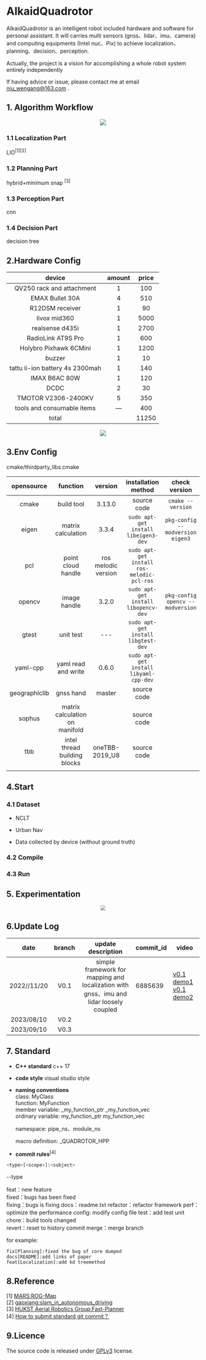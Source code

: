 # AlkaidQuadrotor

AlkaidQuadrotor is  an intelligent robot  included hardware and software for personal assistant. It will carries multi sensors (gnss、lidar、imu、camera)  and computing equipments (Intel nuc、Pix)  to achieve localization、planning、decision、perception. 

Actually, the project is  a vision for accomplishing a whole robot system  entirely independently

If having advice or issue, please contact me at email  niu_wengang@163.com .   



## 1. Algorithm Workflow

<div align=center><img src="./file/pic/framework_software.drawio.svg" style="zoom:100%;" ></div>

### 1.1 Localization Part

LIO<sup>[1]</sup><sup>[2]</sup>

### 1.2 Planning Part
hybrid+minimum snap <sup>[3]</sup>

### 1.3 Perception Part

cnn


### 1.4 Decision Part
decision tree

## 2.Hardware Config

|              device              | amount | price |
| :------: | :--: | :----: |
|    QV250 rack and attachment    |  1   | 100 |
| EMAX Bullet 30A |  4   | 510 |
|     R12DSM receiver     |  1   | 90 |
|  livox mid360  |  1   | 5000 |
| realsense d435i | 1 | 2700 |
| RadioLink AT9S Pro | 1 | 600 |
| Holybro Pixhawk 6CMini | 1 | 1200 |
| buzzer | 1 | 10 |
| tattu li-ion battery  4s 2300mah | 1 | 140 |
| IMAX B6AC 80W | 1 | 120 |
| DCDC | 2 | 30 |
| TMOTOR V2306-2400KV | 5 | 350 |
| tools and consumable items | — | 400 |
| total |  | 11250 |

<div align=center><img src="./file/pic/framework_hardware.drawio.svg" style="zoom:100%;" ></div>


## 3.Env Config

cmake/thirdparty_libs.cmake

|  opensource  |  function  |    version    |installation method|check version|
| :----: | :----: | :----: | :----: | :----: |
| cmake | build tool | 3.13.0 |source code|```cmake --version```|
| eigen | matrix calculation | 3.3.4 |```sudo apt-get install libeigen3-dev```|```pkg-config --modversion eigen3```|
| pcl | point cloud handle | ros melodic version | ```sudo apt-get install ros-melodic-pcl-ros``` |  |
| opencv |     image handle     |3.2.0| ```sudo apt-get install libopencv-dev``` | ```pkg-config opencv --modversion``` |
|  gtest   |      unit test      | --- |    ```sudo apt-get install libgtest-dev```     |                                      |
| yaml-cpp |      yaml read and write      | 0.6.0 |    `sudo apt-get install libyaml-cpp-dev`    |                                      |
| geographiclib | gnss hand | master | source code |                                      |
|  sophus  |   matrix calculation on manifold   || source code | |
| tbb | intel thread building blocks |oneTBB-2019_U8| source code | |
|  |  ||  | |




## 4.Start
### 4.1 Dataset

+ NCLT

+ Urban Nav

+ Data collected by device (without ground truth)

  

### 4.2 Compile

### 4.3 Run

## 5. Experimentation

<div align=center><img src="./file/pic/nclt2013_lo2013.png" style="zoom:80%;" ></div>



## 6.Update Log

|date| branch | update  description | commit_id | video |
| :----: | :----:| :----: | ------ | ------ |
| 2022//11/20 | V0.1 | simple framework for mapping and localization  with  gnss、imu and lidar loosely coupled |6885639|[v0.1 demo1](https://www.bilibili.com/video/BV1mt4y1K7Nt/?spm_id_from=333.999.0.0&vd_source=b86740d9f2b244ac781ad5f60dd8e818)     [v0.1 demo2](https://www.bilibili.com/video/BV1Ce4y1s75g/?spm_id_from=333.788&vd_source=b86740d9f2b244ac781ad5f60dd8e818)|
| 2023/08/10 | V0.2 |  |                                    |                                    |
| 2023/09/10 | V0.3 |      |||



## 7. Standard

+ **C++ standard** c++ 17   

+ **code style** visual studio style

 + **naming conventions**  
    class: MyClass  
    function: MyFunction      
    member variable:   _my_function_ptr _my_function_vec    
    ordinary variable:     my_function_ptr   my_function_vec    
    
    namespace: pipe_ns、module_ns
    
    macro definition: _QUADROTOR_HPP
    
 +  **commit rules**<sup>[4]</sup>

```Bash
<type>[<scope>]:<subject>
```

--type

feat：new feature  
fixed：bugs  has been fixed  
fixing：bugs is fixing
docs：readme.txt
refactor：refactor  framework
perf：optimize the performance
config: modify config file 
test：add test unit 
chore：build tools changed  
revert：reset to history commit
merge：merge branch  

for example:
```
fix[Planning]:fixed the bug of core dumped 
docs[README]:add links of paper
feat[Localization]:add kd treemethod  
```

## 8.Reference

[1]  [MARS:ROG-Map](https://github.com/hku-mars/ROG-Map)  
[2]  [gaoxiang:slam_in_autonomous_driving](https://github.com/gaoxiang12/slam_in_autonomous_driving)  
[3]  [ HUKST Aerial Robotics Group:Fast-Planner](https://github.com/HKUST-Aerial-Robotics/Fast-Planner)  
[4]  [How to submit standard git commit？](https://zhuanlan.zhihu.com/p/182553920)  

## 9.Licence
The source code is released under [GPLv3](http://www.gnu.org/licenses/) license. 

